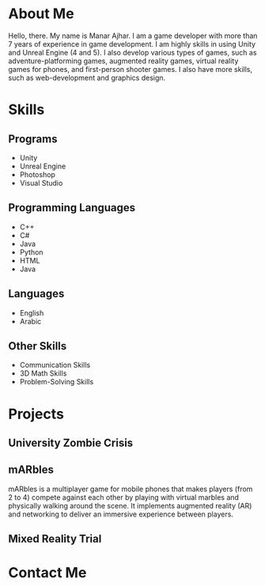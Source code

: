 <head>

</head>

<body>
<h1>About Me</h1>
Hello, there. My name is Manar Ajhar. I am a game developer with more than 7 years of experience in game development. I am highly skills in using Unity and Unreal Engine (4 and 5). I also develop various types of games, such as adventure-platforming games, augmented reality games, virtual reality games for phones, and first-person shooter games. I also have more skills, such as web-development and graphics design.

<h1>Skills</h1>

<h2>Programs</h2>
<ul>
<li>Unity</li>
<li>Unreal Engine</li>
<li>Photoshop</li>
<li>Visual Studio</li>
</ul>

<h2>Programming Languages</h2>
<ul>
<li>C++</li>
<li>C#</li>
<li>Java</li>
<li>Python</li>
<li>HTML</li>
<li>Java</li>
</ul>


<h2>Languages</h2>
<ul>
<li>English</li>
<li>Arabic</li>
</ul>

<h2>Other Skills</h2>

<ul>
<li>Communication Skills</li>
<li>3D Math Skills</li>
<li>Problem-Solving Skills</li>
</ul>

<h1>Projects</h1>

<h2>University Zombie Crisis</h2>

<h2>mARbles</h2>
mARbles is a multiplayer game for mobile phones that makes players (from 2 to 4) compete against each other by playing with virtual marbles and physically walking around the scene. It implements augmented reality (AR) and networking to deliver an immersive experience between players.

<h2>Mixed Reality Trial</h2>


<h1>Contact Me</h1>

</body>
